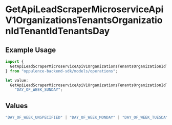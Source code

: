 # GetApiLeadScraperMicroserviceApiV1OrganizationsTenantsOrganizationIdTenantIdTenantsDay

## Example Usage

```typescript
import {
  GetApiLeadScraperMicroserviceApiV1OrganizationsTenantsOrganizationIdTenantIdTenantsDay,
} from "oppulence-backend-sdk/models/operations";

let value:
  GetApiLeadScraperMicroserviceApiV1OrganizationsTenantsOrganizationIdTenantIdTenantsDay =
    "DAY_OF_WEEK_SUNDAY";
```

## Values

```typescript
"DAY_OF_WEEK_UNSPECIFIED" | "DAY_OF_WEEK_MONDAY" | "DAY_OF_WEEK_TUESDAY" | "DAY_OF_WEEK_WEDNESDAY" | "DAY_OF_WEEK_THURSDAY" | "DAY_OF_WEEK_FRIDAY" | "DAY_OF_WEEK_SATURDAY" | "DAY_OF_WEEK_SUNDAY"
```